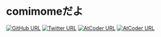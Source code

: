 # comimomeだよ

[![GitHub URL](https://img.shields.io/badge/github-@comimome-181717?logo=github)](https://github.com/comimome)
[![Twitter URL](https://img.shields.io/badge/x-@comimome-1D98F0?logo=x)](https://twitter.com/comimome)
[![AtCoder URL](https://cp-logo.vercel.app/atcoder/comimome?logo=true)](https://atcoder.jp/users/comimome)
[![AtCoder URL](https://img.shields.io/badge/qiita-@comimome-55C500?logo=qiita)](https://qiita.com/comimome)